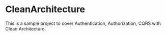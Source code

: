 # CleanArchitecture

This is a sample project to cover Authentication, Authorization, CQRS with Clean Architecture.
